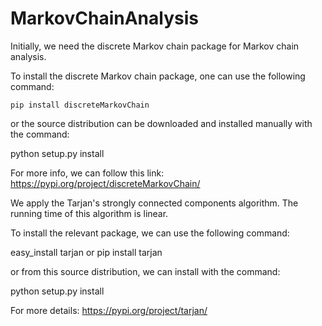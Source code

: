 # MarkovChainAnalysis

Initially, we need the discrete Markov chain package for Markov chain analysis.

To install the discrete Markov chain package, one can use the following command:
```
pip install discreteMarkovChain
```
or the source distribution can be downloaded and installed manually with the command:

python setup.py install

For more info, we can follow this link: https://pypi.org/project/discreteMarkovChain/

We apply the Tarjan's strongly connected components algorithm. The running time of this algorithm is linear.

To install the relevant package, we can use the following command:

easy_install tarjan or pip install tarjan

or from this source distribution, we can install with the command:

python setup.py install

For more details: https://pypi.org/project/tarjan/


